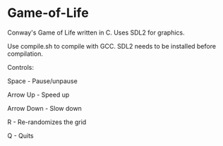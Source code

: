 # Game-of-Life
Conway's Game of Life written in C. Uses SDL2 for graphics.

Use compile.sh to compile with GCC. SDL2 needs to be installed before compilation.


Controls:

Space - Pause/unpause

Arrow Up - Speed up

Arrow Down - Slow down

R - Re-randomizes the grid

Q - Quits
